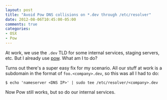 ```yaml
---
layout: post
title: "Avoid Pow DNS collisions on *.dev through /etc/resolver"
date: 2012-08-06T10:45:00-05:00
comments: true
categories:
- OSX
- Pow
---
```


At work, we use the `.dev` TLD for some internal services, staging servers, etc.
But I already use [pow](http://pow.cx/). What am I to do?

Turns out there's a super easy fix for my scenario. All our stuff at work is a
subdomain in the format of `foo.<company>.dev`, so this was all I had to do:

```
$ echo 'nameserver <DNS IP>' | sudo tee /etc/resolver/<company>.dev
```

Now Pow still works, but so do our internal services.

